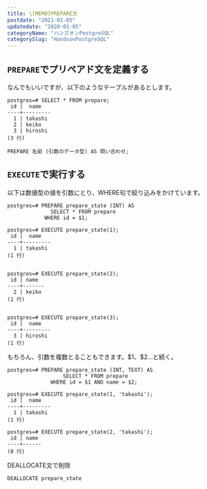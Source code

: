 ```yaml
---
title: \[MEMO]PREPARE文
postdate: "2021-01-05"
updatedate: "2020-01-05"
categoryName: "ハンズオンPostgreSQL"
categorySlug: "HandsonPostgreSQL"
---
```


## `PREPARE`でプリペアド文を定義する

なんでもいいですが、以下のようなテーブルがあるとします。

```
postgres=# SELECT * FROM prepare;
 id |  name
----+---------
  1 | takashi
  2 | keiko
  3 | hiroshi
(3 行)
```

`PREPARE 名前 (引数のデータ型) AS 問い合わせ;`

## `EXECUTE`で実行する

以下は数値型の値を引数にとり、WHERE句で絞り込みをかけています。

```
postgres=# PREPARE prepare_state (INT) AS
              SELECT * FROM prepare
            WHERE id = $1;

postgres=# EXECUTE prepare_state(1);
 id |  name
----+---------
  1 | takashi
(1 行)


postgres=# EXECUTE prepare_state(2);
 id | name
----+-------
  2 | keiko
(1 行)


postgres=# EXECUTE prepare_state(3);
 id |  name
----+---------
  3 | hiroshi
(1 行)
```

もちろん、引数を複数とることもできます。\$1、\$2...と続く。

```
postgres=# PREPARE prepare_state (INT, TEXT) AS
                  SELECT * FROM prepare
              WHERE id = $1 AND name = $2;

postgres=# EXECUTE prepare_state(1, 'takashi');
 id |  name
----+---------
  1 | takashi
(1 行)

postgres=# EXECUTE prepare_state(2, 'takashi');
 id | name
----+------
(0 行)

```

DEALLOCATE文で削除

`DEALLOCATE prepare_state`
